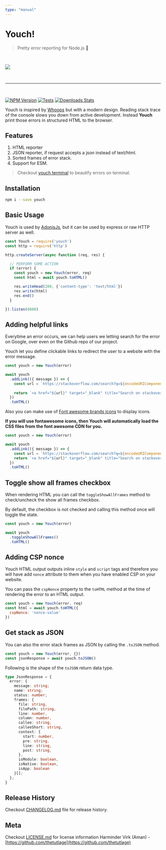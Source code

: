 ```yaml
---
type: "manual"
---
```


# Youch!
> Pretty error reporting for Node.js :rocket:

<br />

<p>
  <a href="youch.jpeg">
    <img src="youch.jpeg" />
  </a>
</p>

<br />

---

<br />

[![NPM Version][npm-image]][npm-url]
[![Tests][gh-workflow-image]][gh-workflow-url]
[![Downloads Stats][npm-downloads-image]][npm-url]

Youch is inspired by [Whoops](https://filp.github.io/whoops) but with a modern design. Reading stack trace of the console slows you down from active development. Instead **Youch** print those errors in structured HTML to the browser.

## Features
1. HTML reporter
2. JSON reporter, if request accepts a json instead of text/html.
3. Sorted frames of error stack.
4. Support for ESM.

> Checkout [youch terminal](https://github.com/poppinss/youch-terminal) to beautify errors on terminal.

## Installation
```bash
npm i --save youch
```

## Basic Usage
Youch is used by [AdonisJs](http://adonisjs.com), but it can be used by express or raw HTTP server as well.

```javascript
const Youch = require('youch')
const http = require('http')

http.createServer(async function (req, res) {

  // PERFORM SOME ACTION
  if (error) {
    const youch = new Youch(error, req)
    const html = await youch.toHTML()

    res.writeHead(200, {'content-type': 'text/html'})
    res.write(html)
    res.end()
  }

}).listen(8000)
```

## Adding helpful links
Everytime an error occurs, we can help users we letting search for the error on Google, over even on the Github repo of our project. 

Youch let you define clickable links to redirect the user to a website with the error message.

```js
const youch = new Youch(error)

await youch
  .addLink(({ message }) => {
    const url = `https://stackoverflow.com/search?q=${encodeURIComponent(`[adonis.js] ${message}`)}`
    
    return `<a href="${url}" target="_blank" title="Search on stackoverflow">Search stackoverflow</a>`
  })
  .toHTML()
``` 

Also you can make use of [Font awesome brands icons](https://fontawesome.com/icons?d=gallery&s=brands&m=free) to display icons. 

**If you will use fontawesome icons, then Youch will automatically load the CSS files from the font awesome CDN for you.**

```js
const youch = new Youch(error)

await youch
  .addLink(({ message }) => {
    const url = `https://stackoverflow.com/search?q=${encodeURIComponent(`[adonis.js] ${message}`)}`
    return `<a href="${url}" target="_blank" title="Search on stackoverflow"><i class="fab fa-stack-overflow"></i></a>`
  })
  .toHTML()
```

## Toggle show all frames checkbox
When rendering HTML you can call the `toggleShowAllFrames` method to check/uncheck the show all frames checkbox.

By default, the checkbox is not checked and calling this method once will toggle the state.

```js
const youch = new Youch(error)

await youch
  .toggleShowAllFrames()
  .toHTML()
```

## Adding CSP nonce
Youch HTML output outputs inline `style` and `script` tags and therefore you will have add `nonce` attribute to them when you have enabled CSP on your website.

You can pass the `cspNonce` property to the `toHTML` method at the time of rendering the error to an HTML output.

```js
const youch = new Youch(error, req)
const html = await youch.toHTML({
  cspNonce: 'nonce-value'
})
```

## Get stack as JSON
You can also the error stack frames as JSON by calling the `.toJSON` method.

```js
const youch = new Youch(error, {})
const jsonResponse = await youch.toJSON()
```

Following is the shape of the `toJSON` return data type.

```ts
type JsonResponse = {
  error: {
    message: string;
    name: string;
    status: number;
    frames: {
      file: string,
      filePath: string,
      line: number,
      column: number,
      callee: string,
      calleeShort: string,
      context: {
        start: number,
        pre: string,
        line: string,
        post: string,
      },
      isModule: boolean,
      isNative: boolean,
      isApp: boolean
    }[];
  };
}
```

## Release History
Checkout [CHANGELOG.md](CHANGELOG.md) file for release history.

## Meta
Checkout [LICENSE.md](LICENSE.md) for license information
Harminder Virk (Aman) - [https://github.com/thetutlage](https://github.com/thetutlage)

[gh-workflow-image]: https://img.shields.io/github/actions/workflow/status/poppinss/youch/test.yml?style=for-the-badge
[gh-workflow-url]: https://github.com/poppinss/youch/actions/workflows/test.yml "Github action"

[npm-image]: https://img.shields.io/npm/v/youch.svg?style=for-the-badge&logo=npm
[npm-url]: https://npmjs.org/package/youch 'npm'

[npm-downloads-image]: https://img.shields.io/npm/dm/youch.svg?style=for-the-badge
